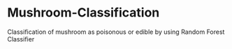 # Mushroom-Classification
Classification of mushroom as poisonous or edible by using Random Forest Classifier
